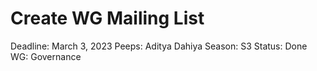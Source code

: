 # Create WG Mailing List

Deadline: March 3, 2023
Peeps: Aditya Dahiya
Season: S3
Status: Done
WG: Governance